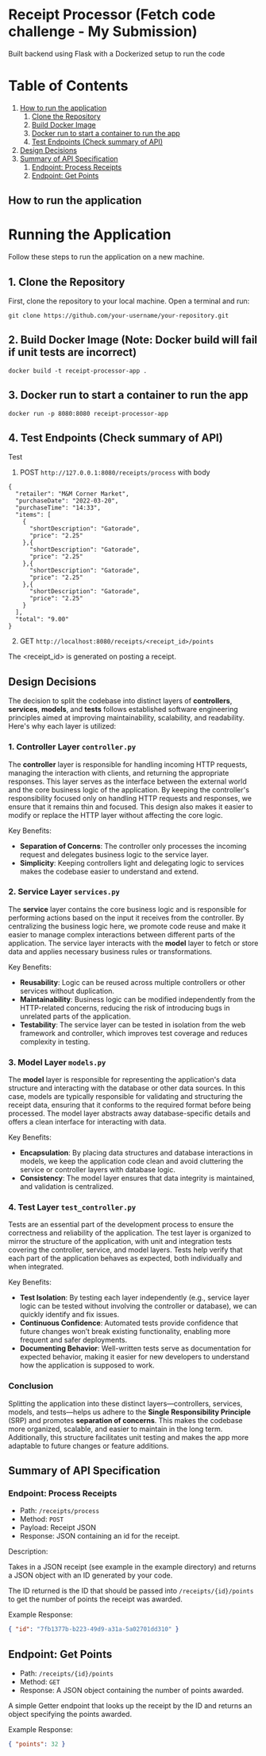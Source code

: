 # Receipt Processor (Fetch code challenge - My Submission)
Built backend using Flask with a Dockerized setup to run the code

# Table of Contents

1. [How to run the application](#how-to-run-the-application)
   1. [Clone the Repository](#1-clone-the-repository)
   2. [Build Docker Image](#2-build-docker-image)
   3. [Docker run to start a container to run the app](#3-docker-run-to-start-a-container-to-run-the-app)
   4. [Test Endpoints (Check summary of API)](#4-test-endpoints-check-summary-of-api)
2. [Design Decisions](#design-decisions)
3. [Summary of API Specification](#summary-of-api-specification)
   1. [Endpoint: Process Receipts](#endpoint-process-receipts)
   2. [Endpoint: Get Points](#endpoint-get-points)



## How to run the application

# Running the Application

Follow these steps to run the application on a new machine.

## 1. Clone the Repository

First, clone the repository to your local machine. Open a terminal and run:
```
git clone https://github.com/your-username/your-repository.git
```

## 2. Build Docker Image (Note: Docker build will fail if unit tests are incorrect)
```
docker build -t receipt-processor-app .
```

## 3. Docker run to start a container to run the app
```
docker run -p 8080:8080 receipt-processor-app
```

## 4. Test Endpoints (Check summary of API)

Test 
1. POST `http://127.0.0.1:8080/receipts/process` with 
body
```
{
  "retailer": "M&M Corner Market",
  "purchaseDate": "2022-03-20",
  "purchaseTime": "14:33",
  "items": [
    {
      "shortDescription": "Gatorade",
      "price": "2.25"
    },{
      "shortDescription": "Gatorade",
      "price": "2.25"
    },{
      "shortDescription": "Gatorade",
      "price": "2.25"
    },{
      "shortDescription": "Gatorade",
      "price": "2.25"
    }
  ],
  "total": "9.00"
}
```

2. GET `http://localhost:8080/receipts/<receipt_id>/points`

The <receipt_id> is generated on posting a receipt.

## Design Decisions

The decision to split the codebase into distinct layers of **controllers**, **services**, **models**, and **tests** follows established software engineering principles aimed at improving maintainability, scalability, and readability. Here's why each layer is utilized:

### 1. **Controller Layer** `controller.py`
The **controller** layer is responsible for handling incoming HTTP requests, managing the interaction with clients, and returning the appropriate responses. This layer serves as the interface between the external world and the core business logic of the application. By keeping the controller's responsibility focused only on handling HTTP requests and responses, we ensure that it remains thin and focused. This design also makes it easier to modify or replace the HTTP layer without affecting the core logic.

Key Benefits:
- **Separation of Concerns**: The controller only processes the incoming request and delegates business logic to the service layer.
- **Simplicity**: Keeping controllers light and delegating logic to services makes the codebase easier to understand and extend.

### 2. **Service Layer** `services.py`
The **service** layer contains the core business logic and is responsible for performing actions based on the input it receives from the controller. By centralizing the business logic here, we promote code reuse and make it easier to manage complex interactions between different parts of the application. The service layer interacts with the **model** layer to fetch or store data and applies necessary business rules or transformations.

Key Benefits:
- **Reusability**: Logic can be reused across multiple controllers or other services without duplication.
- **Maintainability**: Business logic can be modified independently from the HTTP-related concerns, reducing the risk of introducing bugs in unrelated parts of the application.
- **Testability**: The service layer can be tested in isolation from the web framework and controller, which improves test coverage and reduces complexity in testing.

### 3. **Model Layer** `models.py`
The **model** layer is responsible for representing the application's data structure and interacting with the database or other data sources. In this case, models are typically responsible for validating and structuring the receipt data, ensuring that it conforms to the required format before being processed. The model layer abstracts away database-specific details and offers a clean interface for interacting with data.

Key Benefits:
- **Encapsulation**: By placing data structures and database interactions in models, we keep the application code clean and avoid cluttering the service or controller layers with database logic.
- **Consistency**: The model layer ensures that data integrity is maintained, and validation is centralized.

### 4. **Test Layer** `test_controller.py`
Tests are an essential part of the development process to ensure the correctness and reliability of the application. The test layer is organized to mirror the structure of the application, with unit and integration tests covering the controller, service, and model layers. Tests help verify that each part of the application behaves as expected, both individually and when integrated.

Key Benefits:
- **Test Isolation**: By testing each layer independently (e.g., service layer logic can be tested without involving the controller or database), we can quickly identify and fix issues.
- **Continuous Confidence**: Automated tests provide confidence that future changes won’t break existing functionality, enabling more frequent and safer deployments.
- **Documenting Behavior**: Well-written tests serve as documentation for expected behavior, making it easier for new developers to understand how the application is supposed to work.

### Conclusion
Splitting the application into these distinct layers—controllers, services, models, and tests—helps us adhere to the **Single Responsibility Principle** (SRP) and promotes **separation of concerns**. This makes the codebase more organized, scalable, and easier to maintain in the long term. Additionally, this structure facilitates unit testing and makes the app more adaptable to future changes or feature additions.

## Summary of API Specification

### Endpoint: Process Receipts

* Path: `/receipts/process`
* Method: `POST`
* Payload: Receipt JSON
* Response: JSON containing an id for the receipt.

Description:

Takes in a JSON receipt (see example in the example directory) and returns a JSON object with an ID generated by your code.

The ID returned is the ID that should be passed into `/receipts/{id}/points` to get the number of points the receipt
was awarded.

Example Response:
```json
{ "id": "7fb1377b-b223-49d9-a31a-5a02701dd310" }
```

## Endpoint: Get Points

* Path: `/receipts/{id}/points`
* Method: `GET`
* Response: A JSON object containing the number of points awarded.

A simple Getter endpoint that looks up the receipt by the ID and returns an object specifying the points awarded.

Example Response:
```json
{ "points": 32 }
```








